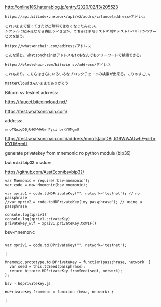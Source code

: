 http://online106.hatenablog.jp/entry/2020/02/13/205523

```
https://api.bitindex.network/api/v2/addrs/balance?address=アドレス

これいままで使ってきたけど無料ではなくなったみたい。
システムに組み込むなら支払うべきだが、こちらはまだテストの前のテストレベルほかのサービスを使う。

https://whatsonchain.com/address/アドレス

こんな感じ。whatsonchainはアドレスもtxもなんでもフリーワードで検索できる。

https://blockchair.com/bitcoin-sv/address/アドレス

これもあり。こちらはさらにいろいろなブロックチェーンの検索が出来る。こりゃすごい。

MatterCloudさんいままでありがとう
```

Bitcoin sv testnet address:

https://faucet.bitcoincloud.net/

https://test.whatsonchain.com/

address:

```
mnoTQaiqDBjUG6WWAUwhFycirbrKYUMgmU
```

https://test.whatsonchain.com/address/mnoTQaiqDBjUG6WWAUwhFycirbrKYUMgmU


generate privatekey from mnemonic
no python module (bip39)

but exist bip32 module

https://github.com/AustEcon/bsvbip32/

```
var Mnemonic = require('bsv-mnemonic');
var code = new Mnemonic(bsv_mnemonic);

var xpriv1 = code.toHDPrivateKey("", network='testnet'); // no passphrase
//var xpriv2 = code.toHDPrivateKey('my passphrase'); // using a passphrase

console.log(xpriv1)
console.log(xpriv1.privateKey)
privatekey_wif = xpriv1.privateKey.toWIF()
```


bsv-mnemonic

```

var xpriv1 = code.toHDPrivateKey("", network='testnet');

|

Mnemonic.prototype.toHDPrivateKey = function(passphrase, network) {
  var seed = this.toSeed(passphrase);
  return bitcore.HDPrivateKey.fromSeed(seed, network);
};

bsv - hdprivatekey.js

HDPrivateKey.fromSeed = function (hexa, network) {

|

```
